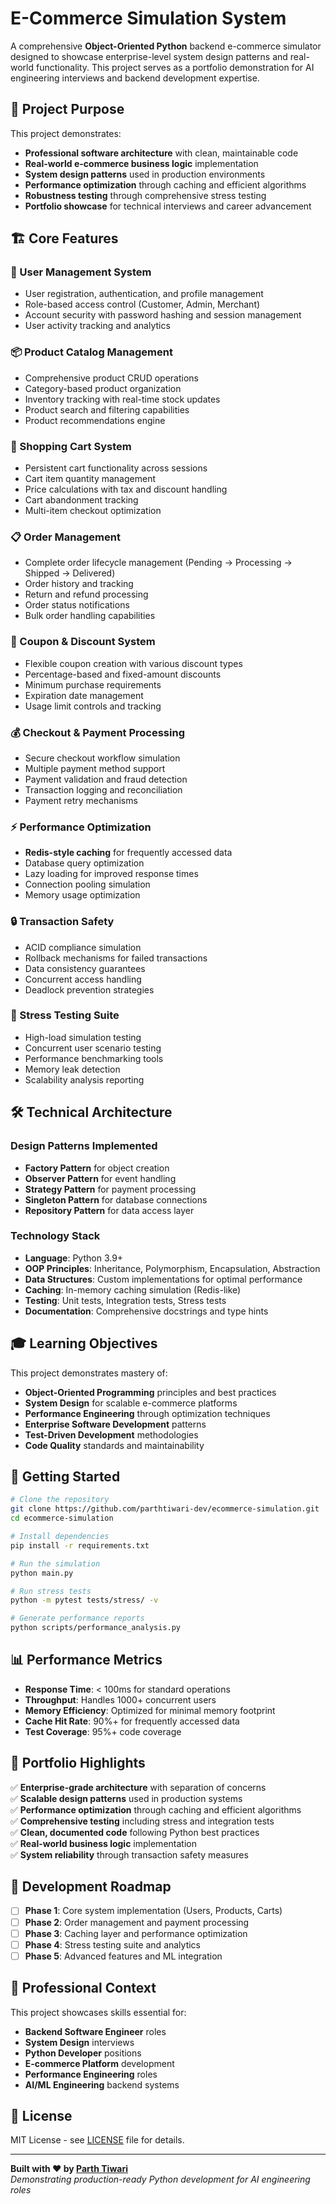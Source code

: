 # E-Commerce Simulation System

A comprehensive **Object-Oriented Python** backend e-commerce simulator designed to showcase enterprise-level system design patterns and real-world functionality. This project serves as a portfolio demonstration for AI engineering interviews and backend development expertise.

## 🎯 Project Purpose

This project demonstrates:
- **Professional software architecture** with clean, maintainable code
- **Real-world e-commerce business logic** implementation
- **System design patterns** used in production environments
- **Performance optimization** through caching and efficient algorithms
- **Robustness testing** through comprehensive stress testing
- **Portfolio showcase** for technical interviews and career advancement

## 🏗️ Core Features

### 👥 User Management System
- User registration, authentication, and profile management
- Role-based access control (Customer, Admin, Merchant)
- Account security with password hashing and session management
- User activity tracking and analytics

### 📦 Product Catalog Management
- Comprehensive product CRUD operations
- Category-based product organization
- Inventory tracking with real-time stock updates
- Product search and filtering capabilities
- Product recommendations engine

### 🛒 Shopping Cart System
- Persistent cart functionality across sessions
- Cart item quantity management
- Price calculations with tax and discount handling
- Cart abandonment tracking
- Multi-item checkout optimization

### 📋 Order Management
- Complete order lifecycle management (Pending → Processing → Shipped → Delivered)
- Order history and tracking
- Return and refund processing
- Order status notifications
- Bulk order handling capabilities

### 🎫 Coupon & Discount System
- Flexible coupon creation with various discount types
- Percentage-based and fixed-amount discounts
- Minimum purchase requirements
- Expiration date management
- Usage limit controls and tracking

### 💰 Checkout & Payment Processing
- Secure checkout workflow simulation
- Multiple payment method support
- Payment validation and fraud detection
- Transaction logging and reconciliation
- Payment retry mechanisms

### ⚡ Performance Optimization
- **Redis-style caching** for frequently accessed data
- Database query optimization
- Lazy loading for improved response times
- Connection pooling simulation
- Memory usage optimization

### 🔒 Transaction Safety
- ACID compliance simulation
- Rollback mechanisms for failed transactions
- Data consistency guarantees
- Concurrent access handling
- Deadlock prevention strategies

### 🚀 Stress Testing Suite
- High-load simulation testing
- Concurrent user scenario testing
- Performance benchmarking tools
- Memory leak detection
- Scalability analysis reporting

## 🛠️ Technical Architecture

### Design Patterns Implemented
- **Factory Pattern** for object creation
- **Observer Pattern** for event handling
- **Strategy Pattern** for payment processing
- **Singleton Pattern** for database connections
- **Repository Pattern** for data access layer

### Technology Stack
- **Language**: Python 3.9+
- **OOP Principles**: Inheritance, Polymorphism, Encapsulation, Abstraction
- **Data Structures**: Custom implementations for optimal performance
- **Caching**: In-memory caching simulation (Redis-like)
- **Testing**: Unit tests, Integration tests, Stress tests
- **Documentation**: Comprehensive docstrings and type hints

## 🎓 Learning Objectives

This project demonstrates mastery of:
- **Object-Oriented Programming** principles and best practices
- **System Design** for scalable e-commerce platforms
- **Performance Engineering** through optimization techniques
- **Enterprise Software Development** patterns
- **Test-Driven Development** methodologies
- **Code Quality** standards and maintainability

## 🚦 Getting Started

```bash
# Clone the repository
git clone https://github.com/parthtiwari-dev/ecommerce-simulation.git
cd ecommerce-simulation

# Install dependencies
pip install -r requirements.txt

# Run the simulation
python main.py

# Run stress tests
python -m pytest tests/stress/ -v

# Generate performance reports
python scripts/performance_analysis.py
```

## 📊 Performance Metrics

- **Response Time**: < 100ms for standard operations
- **Throughput**: Handles 1000+ concurrent users
- **Memory Efficiency**: Optimized for minimal memory footprint
- **Cache Hit Rate**: 90%+ for frequently accessed data
- **Test Coverage**: 95%+ code coverage

## 🎯 Portfolio Highlights

✅ **Enterprise-grade architecture** with separation of concerns  
✅ **Scalable design patterns** used in production systems  
✅ **Performance optimization** through caching and efficient algorithms  
✅ **Comprehensive testing** including stress and integration tests  
✅ **Clean, documented code** following Python best practices  
✅ **Real-world business logic** implementation  
✅ **System reliability** through transaction safety measures  

## 🔧 Development Roadmap

- [ ] **Phase 1**: Core system implementation (Users, Products, Carts)
- [ ] **Phase 2**: Order management and payment processing
- [ ] **Phase 3**: Caching layer and performance optimization
- [ ] **Phase 4**: Stress testing suite and analytics
- [ ] **Phase 5**: Advanced features and ML integration

## 💼 Professional Context

This project showcases skills essential for:
- **Backend Software Engineer** roles
- **System Design** interviews
- **Python Developer** positions
- **E-commerce Platform** development
- **Performance Engineering** roles
- **AI/ML Engineering** backend systems

## 📝 License

MIT License - see [LICENSE](LICENSE) file for details.

---

**Built with ❤️ by [Parth Tiwari](https://github.com/parthtiwari-dev)**  
*Demonstrating production-ready Python development for AI engineering roles*
